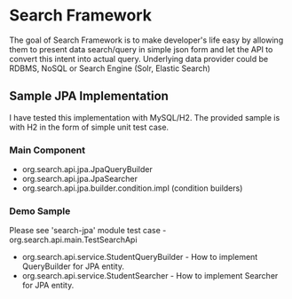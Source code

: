 # Search Framework
The goal of Search Framework is to make developer's life easy by allowing them to present data search/query in simple json form and let the API to convert this intent into actual query.
Underlying data provider could be RDBMS, NoSQL or Search Engine (Solr, Elastic Search)

## Sample JPA Implementation
I have tested this implementation with MySQL/H2. The provided sample is with H2 in the form of simple unit test case.

### Main Component
* org.search.api.jpa.JpaQueryBuilder
* org.search.api.jpa.JpaSearcher
* org.search.api.jpa.builder.condition.impl (condition builders)

### Demo Sample
Please see 'search-jpa' module test case - org.search.api.main.TestSearchApi
* org.search.api.service.StudentQueryBuilder - How to implement QueryBuilder for JPA entity.
* org.search.api.service.StudentSearcher - How to implement Searcher for JPA entity.
